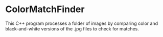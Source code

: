# ColorMatchFinder
This C++ program processes a folder of images by comparing color and black-and-white versions of the .jpg files to check for matches.
